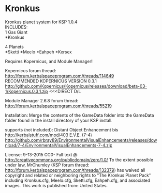 # Kronkus  
Kronkus planet system for KSP 1.0.4  
INCLUDES:  
1 Gas Giant  
*Kronkus  

4 Planets  
*Sketti
*Meelo
*Eahpeh
*Kersex

Requires Kopernicus, and Module Manager!

Kopernicus forum thread: http://forum.kerbalspaceprogram.com/threads/114649  
RECOMMENDED KOPERNICUS VERSION 0.3.1  http://github.com/Kopernicus/Kopernicus/releases/download/beta-03-1/Kopernicus.0.3.1.zip <<<DIRECT D/L

Module Manager 2.6.8 forum thread: http://forum.kerbalspaceprogram.com/threads/55219

Installation:
Merge the contents of the GameData folder into the GameData folder found in the install directory of your KSP install.

supports (not included):
Distant Object Enhancement bis 	http://kerbalstuff.com/mod/403
E.V.E. (7-4)			http://github.com/rbray89/EnvironmentalVisualEnhancements/releases/download/7-4/EnvironmentalVisualEnhancements-7-4.zip

License:
9-13-2015
CC0- Full text @ http://creativecommons.org/publicdomain/zero/1.0/
To the extent possible under law, MrChumley (KSP forum thread: http://forum.kerbalspaceprogram.com/threads/132379) has waived all copyright and related or neighboring rights to "The Kronkus Planet Pack" including Kronkus.cfg, Meelo.cfg, Sketti.cfg, Eahpeh.cfg, and associated images. This work is published from: United States.
